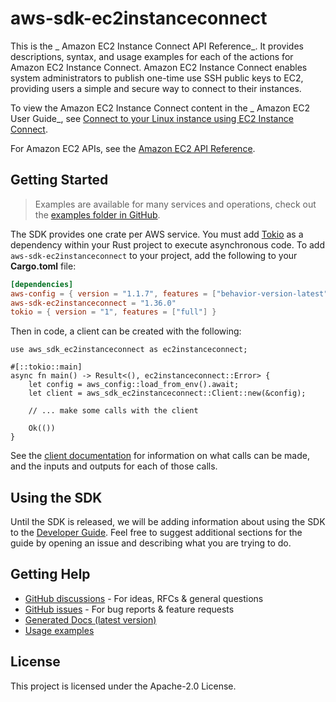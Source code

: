 # aws-sdk-ec2instanceconnect

This is the _ Amazon EC2 Instance Connect API Reference_. It provides descriptions, syntax, and usage examples for each of the actions for Amazon EC2 Instance Connect. Amazon EC2 Instance Connect enables system administrators to publish one-time use SSH public keys to EC2, providing users a simple and secure way to connect to their instances.

To view the Amazon EC2 Instance Connect content in the _ Amazon EC2 User Guide_, see [Connect to your Linux instance using EC2 Instance Connect](https://docs.aws.amazon.com/AWSEC2/latest/UserGuide/Connect-using-EC2-Instance-Connect.html).

For Amazon EC2 APIs, see the [Amazon EC2 API Reference](https://docs.aws.amazon.com/AWSEC2/latest/APIReference/Welcome.html).

## Getting Started

> Examples are available for many services and operations, check out the
> [examples folder in GitHub](https://github.com/awslabs/aws-sdk-rust/tree/main/examples).

The SDK provides one crate per AWS service. You must add [Tokio](https://crates.io/crates/tokio)
as a dependency within your Rust project to execute asynchronous code. To add `aws-sdk-ec2instanceconnect` to
your project, add the following to your **Cargo.toml** file:

```toml
[dependencies]
aws-config = { version = "1.1.7", features = ["behavior-version-latest"] }
aws-sdk-ec2instanceconnect = "1.36.0"
tokio = { version = "1", features = ["full"] }
```

Then in code, a client can be created with the following:

```rust,no_run
use aws_sdk_ec2instanceconnect as ec2instanceconnect;

#[::tokio::main]
async fn main() -> Result<(), ec2instanceconnect::Error> {
    let config = aws_config::load_from_env().await;
    let client = aws_sdk_ec2instanceconnect::Client::new(&config);

    // ... make some calls with the client

    Ok(())
}
```

See the [client documentation](https://docs.rs/aws-sdk-ec2instanceconnect/latest/aws_sdk_ec2instanceconnect/client/struct.Client.html)
for information on what calls can be made, and the inputs and outputs for each of those calls.

## Using the SDK

Until the SDK is released, we will be adding information about using the SDK to the
[Developer Guide](https://docs.aws.amazon.com/sdk-for-rust/latest/dg/welcome.html). Feel free to suggest
additional sections for the guide by opening an issue and describing what you are trying to do.

## Getting Help

* [GitHub discussions](https://github.com/awslabs/aws-sdk-rust/discussions) - For ideas, RFCs & general questions
* [GitHub issues](https://github.com/awslabs/aws-sdk-rust/issues/new/choose) - For bug reports & feature requests
* [Generated Docs (latest version)](https://awslabs.github.io/aws-sdk-rust/)
* [Usage examples](https://github.com/awslabs/aws-sdk-rust/tree/main/examples)

## License

This project is licensed under the Apache-2.0 License.

